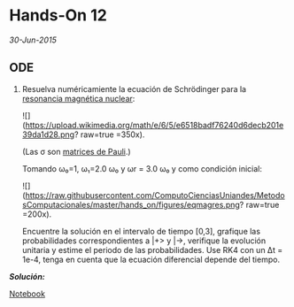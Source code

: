 
 # Hands-On 12
*30-Jun-2015*


## ODE

1. Resuelva numéricamiente la ecuación de Schrödinger para la [resonancia magnética nuclear](https://en.wikipedia.org/wiki/Two-state_quantum_system#Evolution_in_a_Time-dependent_Field:_Nuclear_magnetic_resonance):

	![](https://upload.wikimedia.org/math/e/6/5/e6518badf76240d6decb201e39da1d28.png? raw=true =350x).

	(Las σ son [matrices de Pauli](https://en.wikipedia.org/wiki/Pauli_matrices).)

	Tomando ω₀=1,  ω₁=2.0 ω₀ y ωr = 3.0 ω₀ y como condición inicial:

	![](https://raw.githubusercontent.com/ComputoCienciasUniandes/MetodosComputacionales/master/hands_on/figures/eqmagres.png? raw=true =200x).

	Encuentre la solución en el intervalo de tiempo [0,3], grafique las probabilidades correspondientes a |+> y |->, verifique la evolución unitaria y estime el periodo de las probabilidades. Use RK4 con un Δt = 1e-4, tenga en cuenta que la ecuación diferencial depende del tiempo.

***Solución:***

[Notebook](https://github.com/JAleAguilera/MC/blob/master/HandsOn/HandsOn12/Schr%C3%B6dinger.ipynb) 
